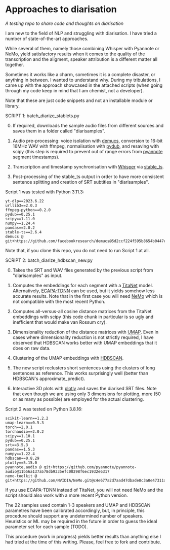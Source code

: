 # Approaches to diarisation

_A testing repo to share code and thoughts on diarisation_

I am new to the field of NLP and struggling with diarisation. I have tried a number of state-of-the-art approaches. 

While several of them, namely those combining Whisper with Pyannote or NeMo, yield satisfactory results when it comes to the quality of the transcription and the aligment, speaker attribution is a different matter all together. 

Sometimes it works like a charm, sometimes it is a complete disaster, or anything in between. I wanted to understand why. During my tribulations, I came up with the approach showcased in the attached scripts (when going through my code keep in mind that I am chemist, not a developer).

Note that these are just code snippets and not an installable module or library.


SCRIPT 1: batch_diarize_stablets.py

0. If required, downloads the sample audio files from different sources and saves them in a folder called "diarisamples". 

1. Audio pre-processing: voice isolation with [demucs](https://github.com/facebookresearch/demucs), conversion to 16-bit 16MHz WAV with ffmpeg, normalisation with [pydub](https://github.com/jiaaro/pydub), and resaving with scipy (this step is required to prevent out of range errors from [pyannote](https://github.com/pyannote/pyannote-audio) segment timestamps).
   
2. Transcription and timestamp synchronisation with [Whisper](https://github.com/openai/whisper) via [stable_ts](https://github.com/jianfch/stable-ts).

3. Post-processing of the stable_ts output in order to have more consistent sentence splitting and creation of SRT subtitles in "diarisamples".

Script 1 was tested with Python 3.11.3:

```
yt-dlp==2023.6.22
urllib3==2.0.3
ffmpeg-python==0.2.0
pydub==0.25.1
scipy==1.11.0
numpy==1.24.4
pandas==2.0.2
stable-ts==2.6.4
demucs @ git+https://github.com/facebookresearch/demucs@5d2ccf224f595b8654b0447e06f6adc866cca61a
```
Note that, if you clone this repo, you do not need to run Script 1 at all.


SCRIPT 2: batch_diarize_hdbscan_new.py

0. Takes the SRT and WAV files generated by the previous script from "diarisamples" as input.

1. Computes the embeddings for each segment with a [TitaNet](https://huggingface.co/nvidia/speakerverification_en_titanet_large) model. Alternatively, [ECAPA-TDNN](https://huggingface.co/speechbrain/spkrec-ecapa-voxceleb) can be used, but it yields somehow less accurate results. Note that in the first case you will need [NeMo](https://github.com/NVIDIA/NeMo) which is not compatible with the most recent Python.

2. Computes all-versus-all cosine distance matrices from the TitaNet embeddings with scipy (this code chunk in particular is so ugly and inefficient that would make van Rossum cry).

3. Dimensionality reduction of the distance matrices with [UMAP](https://github.com/lmcinnes/umap). Even in cases where dimensionality reduction is not strictly required, I have observed that HDBSCAN works better with UMAP embeddings that it does on raw data. 

4. Clustering of the UMAP embeddings with [HDBSCAN](https://github.com/scikit-learn-contrib/hdbscan).
   
5. The new script reclusters short sentences using the clusters of long sentences as reference. This works surprisingly well (better than HDBSCAN's approximate_predict).

6. Interactive 3D plots with [plotly](https://github.com/plotly/plotly.py) and saves the diarised SRT files. Note that even though we are using only 3 dimensions for plotting, more (50 or as many as possible) are employed for the actual clustering.

Script 2 was tested on Python 3.8.16:

```
scikit-learn==1.2.2
umap-learn==0.5.3
torch==2.0.1
torchaudio==2.0.2
scipy==1.10.1
pydub==0.25.1
srt==3.5.3
pandas==1.5.3
numpy==1.22.4
hdbscan==0.8.29
plotly==5.15.0
pyannote.audio @ git+https://github.com/pyannote/pyannote-audio@11b56a137a578db9335efc00298f6ec1932e6317
nemo-toolkit @ git+https://github.com/NVIDIA/NeMo.git@c4e677a2d7aad47dbade8c3a0e47311a51d03bba
```

If you use ECAPA-TDNN instead of TitaNet, you will not need NeMo and the script should also work with a more recent Python version.

The 22 samples used contain 1-3 speakers and UMAP and HDBSCAN parametres have been calibrated accordingly, but, in principle, this procedure should support any undetermined number of speakers. Heuristics or ML may be required in the future in order to guess the ideal parameter set for each sample (TODO). 

This procedure (work in progress) yields better results than anything else I had tried at the time of this writing. Please, feel free to fork and contribute.
